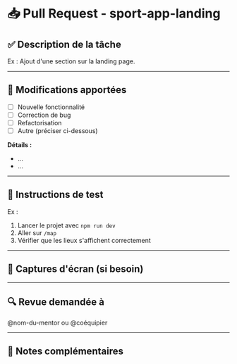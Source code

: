 # 📥 Pull Request - sport-app-landing

## ✅ Description de la tâche

<!-- Décris clairement ce que fait cette PR -->

Ex : Ajout d'une section sur la landing page.

---

## 🔧 Modifications apportées

- [ ] Nouvelle fonctionnalité
- [ ] Correction de bug
- [ ] Refactorisation
- [ ] Autre (préciser ci-dessous)

**Détails :**

- ...
- ...

---

## 🧪 Instructions de test

<!-- Indique comment tester ta branche -->

Ex :

1. Lancer le projet avec `npm run dev`
2. Aller sur `/map`
3. Vérifier que les lieux s'affichent correctement

---

## 📸 Captures d'écran (si besoin)

<!-- Ajoute ici des captures ou GIFs de la fonctionnalité -->

---

## 🔍 Revue demandée à

@nom-du-mentor ou @coéquipier

---

## 📝 Notes complémentaires

<!-- Infos techniques, points à discuter, TODO, etc. -->

